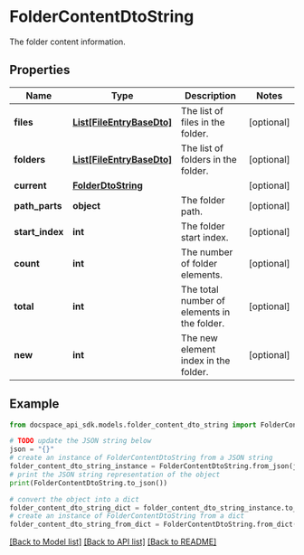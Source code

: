 # FolderContentDtoString
The folder content information.

## Properties

Name | Type | Description | Notes
------------ | ------------- | ------------- | -------------
**files** | [**List[FileEntryBaseDto]**](FileEntryBaseDto.md) | The list of files in the folder. | [optional] 
**folders** | [**List[FileEntryBaseDto]**](FileEntryBaseDto.md) | The list of folders in the folder. | [optional] 
**current** | [**FolderDtoString**](FolderDtoString.md) |  | [optional] 
**path_parts** | **object** | The folder path. | [optional] 
**start_index** | **int** | The folder start index. | [optional] 
**count** | **int** | The number of folder elements. | [optional] 
**total** | **int** | The total number of elements in the folder. | [optional] 
**new** | **int** | The new element index in the folder. | [optional] 

## Example

```python
from docspace_api_sdk.models.folder_content_dto_string import FolderContentDtoString

# TODO update the JSON string below
json = "{}"
# create an instance of FolderContentDtoString from a JSON string
folder_content_dto_string_instance = FolderContentDtoString.from_json(json)
# print the JSON string representation of the object
print(FolderContentDtoString.to_json())

# convert the object into a dict
folder_content_dto_string_dict = folder_content_dto_string_instance.to_dict()
# create an instance of FolderContentDtoString from a dict
folder_content_dto_string_from_dict = FolderContentDtoString.from_dict(folder_content_dto_string_dict)
```
[[Back to Model list]](../README.md#documentation-for-models) [[Back to API list]](../README.md#documentation-for-api-endpoints) [[Back to README]](../README.md)



